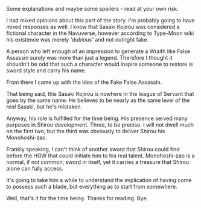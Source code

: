 Some explanations and maybe some spoilers - read at your own risk:

I had mixed opinions about this part of the story. I'm probably going to have mixed responses as well. I know that Sasaki Kojirou was considered a fictional character in the Navuverse, however according to Type-Moon wiki his existence was merely *'dubious'* and not outright fake.

A person who left enough of an impression to generate a Wraith like False Assassin surely was more than just a legend. Therefore I thought it shouldn't be odd that such a character would inspire someone to restore is sword style and carry his name.

From there I came up with the idea of the Fake False Assassin.

That being said, this Sasaki Kojirou is nowhere in the league of Servant that goes by the same name. He believes to be nearly as the same level of the *real* Sasaki, but he's mistaken.

Anyway, his role is fulfilled for the time being. His presence served many purposes in Shirou development. Three, to be precise. I will not dwell much on the first two, but the third was obviously to deliver Shirou his Monohoshi-zao.

Frankly speaking, I can't think of another sword that Shirou could find before the HGW that could initiate him to his real talent. Monohoshi-zao is a normal, if not common, sword in itself, yet it carries a treasure that Shirou alone can fully access.

It's going to take him a while to understand the implication of having come to possess such a blade, but everything as to start from somewhere.

Well, that's it for the time being. Thanks for reading. Bye.
